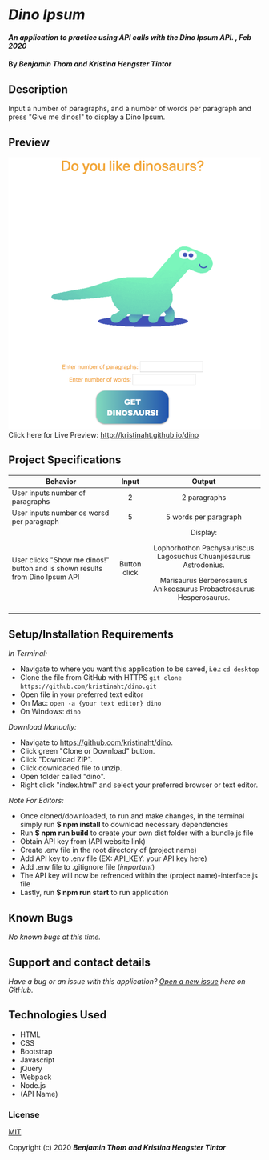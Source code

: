 # _Dino Ipsum_

#### _An application to practice using API calls with the Dino Ipsum API. , Feb 2020_

#### By _**Benjamin Thom and Kristina Hengster Tintor**_

## Description

Input a number of paragraphs, and a number of words per paragraph and press "Give me dinos!" to display a Dino Ipsum.

## Preview
![Landing Page Preview](img/dino-preview.png)
Click here for Live Preview: http://kristinaht.github.io/dino


## Project Specifications

| Behavior | Input | Output |
|---|:---:|:---:|
|User inputs number of paragraphs|2|2 paragraphs|
|User inputs number os worsd per paragraph|5|5 words per paragraph|
|User clicks "Show me dinos!" button and is shown results from Dino Ipsum API|Button click|Display: <P>Lophorhothon Pachysauriscus Lagosuchus Chuanjiesaurus Astrodonius.</P> <p>Marisaurus Berberosaurus Aniksosaurus Probactrosaurus Hesperosaurus.</p>|
||||

## Setup/Installation Requirements

_In Terminal:_

* Navigate to where you want this application to be saved, i.e.:
```cd desktop```
* Clone the file from GitHub with HTTPS
```git clone https://github.com/kristinaht/dino.git```
* Open file in your preferred text editor
* On Mac: ```open -a {your text editor} dino```
* On Windows: ```dino```

_Download Manually:_

* Navigate to https://github.com/kristinaht/dino.
* Click green "Clone or Download" button.
* Click "Download ZIP".
* Click downloaded file to unzip.
* Open folder called "dino".
* Right click "index.html" and select your preferred browser or text editor.

_Note For Editors:_ 
* Once cloned/downloaded, to run and make changes, in the terminal simply run **$ npm install** to download necessary dependencies
* Run **$ npm run build** to create your own dist folder with a bundle.js file
* Obtain API key from (API website link)
* Create .env file in the root directory of (project name)
* Add API key to .env file (EX: API_KEY: your API key here)
* Add .env file to .gitignore file (*important*)
* The API key will now be refrenced within the (project name)-interface.js file
* Lastly, run **$ npm run start** to run application

## Known Bugs

_No known bugs at this time._

## Support and contact details

_Have a bug or an issue with this application? [Open a new issue](https://github.com/kristinaht/dino) here on GitHub._

## Technologies Used

* HTML
* CSS
* Bootstrap
* Javascript
* jQuery
* Webpack
* Node.js
* (API Name)

### License

[MIT](https://choosealicense.com/licenses/mit/)

Copyright (c) 2020 **_Benjamin Thom and Kristina Hengster Tintor_**